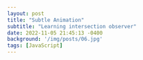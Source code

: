 ```yaml
---
layout: post
title: "Subtle Animation"
subtitle: "Learning intersection observer"
date: 2022-11-05 21:45:13 -0400
background: '/img/posts/06.jpg'
tags: [JavaScript]
---
```


<head>
  <link rel="stylesheet" href="https://cdnjs.cloudflare.com/ajax/libs/highlight.js/9.15.10/styles/monokai.min.css">
<style>
  section {
    display: grid;
    place-items: center;
    align-items: center;
    min-height: 100vh;
  }
  .hidden {
    opacity: 0;
    filter: blur(10px);
    transform: translateX(-100%);
    transition: all 1s;
  }
  .show {
    opacity: 1 !important;
    filter: blur(0px);
    transform: translateX(0);
  }
  .parent {
    height: 400px;
    width: 400px;
    background-color: #f1f1f1;
  }
  .child {
    width: 50%;
    height: 50%;
    background-color: black;
    border-radius: 50%;
    animation: move-around 1s ease-in-out infinite;
  }
  .parent:hover .child {
    animation-play-state: paused;
  }
  @keyframes move-around {
    0% {
      transform: translate(0, 0);
    }
    25% {
      transform: translate(100%, 0);
    }
    50% {
      transform: translate(100%, 100%);
    }
    75% {
      transform: translate(0, 100%);
    }
    100% {
      transform: translate(0, 0);
    }
  }
  </style>
</head>
<section class="hidden">
  <h1>CSS section</h1>
  <code>
    .hidden {
      opacity: 0;
      filter: blur(10px);
      transform: translateX(-100%);
      transition: all 1s;
    }
    .show {
      opacity: 1 !important;
      filter: blur(0px);
      transform: translateX(0);
    }
  </code>
</section>
<section class="hidden">
  <h1>JavaScript section</h1>
  <code>
  const observer = new IntersectionObserver((entries) => {
    entries.forEach((entry) => {
      if (entry.isIntersecting) {
        entry.target.classList.add("show");
      } else {
        entry.target.classList.remove("show");
      }
    });
  });
  const hidden = document.querySelectorAll(".hidden");
  hidden.forEach((element) => {
    observer.observe(element);
  })
</section>
<section class="hidden">
<h1>Simple Animation Section</h1>
  <div class="parent">
    <div class="child">
      <code>
        .parent {
          min-height: 40px;
          width: 40px;
        }
        .child {
          width: 50%;
          height: 50%;
          background-color: #f00;
          border-radius: 50%;
        }
        .parent:hover .child {
          width: 100%;
          height: 100%;
        }
    </div>
  </div>

<script>
  const observer = new IntersectionObserver((entries) => {
    entries.forEach((entry) => {
      if (entry.isIntersecting) {
        entry.target.classList.add("show");
      } else {
        entry.target.classList.remove("show");
      }
    });
  });
  const hidden = document.querySelectorAll(".hidden");
  hidden.forEach((element) => {
    observer.observe(element);
  })
</script>
  